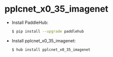 # pplcnet_x0_35_imagenet
* Install PaddleHub: 

    ```bash
    $ pip install --upgrade paddlehub
    ```

* Install pplcnet_x0_35_imagenet: 

    ```bash
    $ hub install pplcnet_x0_35_imagenet
    ```
